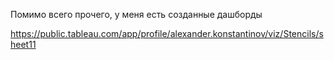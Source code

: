 Помимо всего прочего, у меня есть созданные дашборды

https://public.tableau.com/app/profile/alexander.konstantinov/viz/Stencils/sheet11

